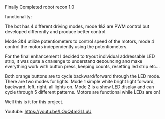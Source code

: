 Finally Completed robot recon 1.0


functionality:

The bot has 4 different driving modes, mode 1&2 are PWM control but developed  differently and produce better control.

Mode 3&4 utilize potentiometers to control speed of the motors, mode 4 control the motors independently using the potentiometers.

For the final enhancement I decided to tryout individual addressable LED strip, it was quite a challenge to understand debouncing and make everything work with button press, keeping counts, resetting led strip etc...

Both orange buttons are to cycle backward/forward through the LED mode. There are two modes for lights. Mode 1 simple white bright light forward, backward, left, right, all lights on. Mode 2 is a show LED display and can cycle through 5 different patterns. Motors  are functional while LEDs are on!


Well this is it for this project.

Youtube: https://youtu.be/LOuQ4mGLLuU
